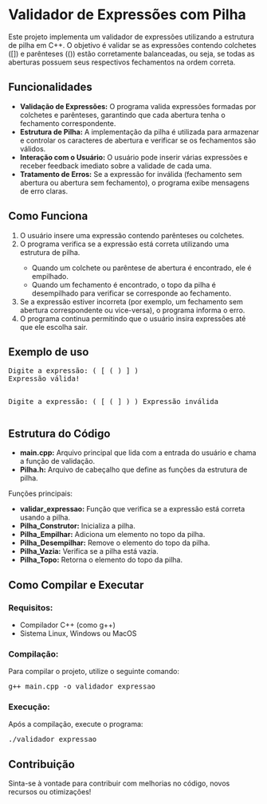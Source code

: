 <h1>Validador de Expressões com Pilha</h1>
<p>Este projeto implementa um validador de expressões utilizando a estrutura de pilha em C++. O objetivo é validar se as expressões contendo colchetes ([]) e parênteses (()) estão corretamente balanceadas, ou seja, se todas as aberturas possuem seus respectivos fechamentos na ordem correta.</p>

<h2>Funcionalidades</h2>
<ul>
  <li><b>Validação de Expressões:</b> O programa valida expressões formadas por colchetes e parênteses, garantindo que cada abertura tenha o fechamento correspondente.</li>
  <li><b>Estrutura de Pilha:</b> A implementação da pilha é utilizada para armazenar e controlar os caracteres de abertura e verificar se os fechamentos são válidos.</li>
  <li><b>Interação com o Usuário:</b> O usuário pode inserir várias expressões e receber feedback imediato sobre a validade de cada uma.</li>
  <li><b>Tratamento de Erros:</b> Se a expressão for inválida (fechamento sem abertura ou abertura sem fechamento), o programa exibe mensagens de erro claras.</li>
</ul>

<h2>Como Funciona</h2>
<ol>
  <li>O usuário insere uma expressão contendo parênteses ou colchetes.</li>
  <li>O programa verifica se a expressão está correta utilizando uma estrutura de pilha.</li>
  <ul>
    <li>Quando um colchete ou parêntese de abertura é encontrado, ele é empilhado.</li>
    <li>Quando um fechamento é encontrado, o topo da pilha é desempilhado para verificar se corresponde ao fechamento.</li>
  </ul>
  <li>Se a expressão estiver incorreta (por exemplo, um fechamento sem abertura correspondente ou vice-versa), o programa informa o erro.</li>
  <li>O programa continua permitindo que o usuário insira expressões até que ele escolha sair.</li>
</ol>

<h2>Exemplo de uso</h2>
<pre>
Digite a expressão: ( [ ( ) ] )
Expressão válida!

Digite a expressão: ( [ ( ] ) )
Expressão inválida
</pre>

<h2>Estrutura do Código</h2>
<ul>
  <li><b>main.cpp:</b> Arquivo principal que lida com a entrada do usuário e chama a função de validação.</li>
  <li><b>Pilha.h:</b> Arquivo de cabeçalho que define as funções da estrutura de pilha.</li>
</ul>
<p>Funções principais:</p>
<ul>
  <li><b>validar_expressao:</b> Função que verifica se a expressão está correta usando a pilha.</li>
  <li><b>Pilha_Construtor:</b> Inicializa a pilha.</li>
  <li><b>Pilha_Empilhar:</b> Adiciona um elemento no topo da pilha.</li>
  <li><b>Pilha_Desempilhar:</b> Remove o elemento do topo da pilha.</li>
  <li><b>Pilha_Vazia:</b> Verifica se a pilha está vazia.</li>
  <li><b>Pilha_Topo:</b> Retorna o elemento do topo da pilha.</li>
</ul>

<h2>Como Compilar e Executar</h2>
<h3>Requisitos:</h3>
<ul>
  <li>Compilador C++ (como g++)</li>
  <li>Sistema Linux, Windows ou MacOS</li>
</ul>

<h3>Compilação:</h3>
<p>Para compilar o projeto, utilize o seguinte comando:</p>
<pre>g++ main.cpp -o validador_expressao</pre>

<h3>Execução:</h3>
<p>Após a compilação, execute o programa:</p>
<pre>./validador_expressao</pre>

<h2>Contribuição</h2>
<p>Sinta-se à vontade para contribuir com melhorias no código, novos recursos ou otimizações!</p>
